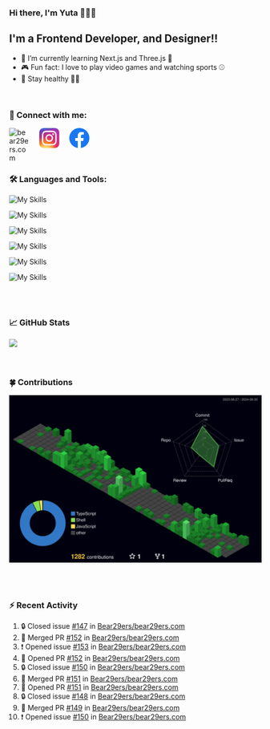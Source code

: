 ### Hi there, I'm Yuta 🤟🏻🐻

## I'm a Frontend Developer, and Designer!!

- 🌱 I’m currently learning Next.js and Three.js 🤣
- 🎮 Fun fact: I love to play video games and watching sports ⚾️
- 🏃 Stay healthy 🏋🏻

<br />

### :wave: Connect with me:

[<img align="left" alt="bear29ers.com" width="40px" src="https://user-images.githubusercontent.com/39920490/156489586-f125813b-e344-46d6-9306-f5786684b976.jpg" style="margin-right: 20px;" />](https://bear29ers.com)
[<img align="left" alt="Yuta Okuma | Instagram" width="40px" src="https://github.com/github/explore/blob/main/topics/instagram/instagram.png?raw=true" style="margin-right: 20px;" />](https://www.instagram.com/bear29ers/)
[<img align="left" alt="Yuta Okuma | Facebook" width="40px" src="https://github.com/github/explore/blob/main/topics/facebook/facebook.png?raw=true" style="margin-right: 20px;" />](https://www.facebook.com/bear29ers/)

<!-- [<img align="left" alt="Yuta Okuma | Wantedly" width="40px" src="https://user-images.githubusercontent.com/39920490/156489528-fdc520d6-10f1-43b6-8bf8-fadf8dcf1a90.jpg" style="margin-right: 20px;" />](https://www.wantedly.com/id/yuta_okuma_b) -->

<br />
<br />
<br />
<br />

### :hammer_and_wrench: Languages and Tools:

![My Skills](https://skillicons.dev/icons?i=html,css,sass,bootstrap,tailwind,js,ts,jquery,threejs,react)

![My Skills](https://skillicons.dev/icons?i=styledcomponents,emotion,materialui,nextjs,vercel,vue,nuxt,pinia,nodejs,express)

![My Skills](https://skillicons.dev/icons?i=webpack,vite,jest,vitest,babel,regex,npm,pnpm,php,laravel)

![My Skills](https://skillicons.dev/icons?i=mysql,sqlite,docker,git,github,githubactions,aws,firebase,vim,neovim)

![My Skills](https://skillicons.dev/icons?i=linux,bash,lua,markdown,svg,webstorm,vscode,atom,figma,xd)

![My Skills](https://skillicons.dev/icons?i=ps,ai,pr,ae,postman,sentry,codepen,stackoverflow,discord,apple)

<br />
<br />

### :chart_with_upwards_trend: GitHub Stats

<div style="display: flex;">
    <a href="https://github.com/Bear29ers">
        <img height="220px;" src="https://github-readme-stats-bear29ers.vercel.app/api?username=Bear29ers&show_icons=true&theme=bear">
    </a>
</div>

<br />
<br />

### :four_leaf_clover: Contributions

![](./profile-3d-contrib/profile-night-green.svg)

<br />
<br />

### :zap: Recent Activity

<!--START_SECTION:activity-->

1. 🔒 Closed issue [#147](https://github.com/Bear29ers/bear29ers.com/issues/147) in [Bear29ers/bear29ers.com](https://github.com/Bear29ers/bear29ers.com)
2. 🎉 Merged PR [#152](https://github.com/Bear29ers/bear29ers.com/pull/152) in [Bear29ers/bear29ers.com](https://github.com/Bear29ers/bear29ers.com)
3. ❗ Opened issue [#153](https://github.com/Bear29ers/bear29ers.com/issues/153) in [Bear29ers/bear29ers.com](https://github.com/Bear29ers/bear29ers.com)
4. 💪 Opened PR [#152](https://github.com/Bear29ers/bear29ers.com/pull/152) in [Bear29ers/bear29ers.com](https://github.com/Bear29ers/bear29ers.com)
5. 🔒 Closed issue [#150](https://github.com/Bear29ers/bear29ers.com/issues/150) in [Bear29ers/bear29ers.com](https://github.com/Bear29ers/bear29ers.com)
6. 🎉 Merged PR [#151](https://github.com/Bear29ers/bear29ers.com/pull/151) in [Bear29ers/bear29ers.com](https://github.com/Bear29ers/bear29ers.com)
7. 💪 Opened PR [#151](https://github.com/Bear29ers/bear29ers.com/pull/151) in [Bear29ers/bear29ers.com](https://github.com/Bear29ers/bear29ers.com)
8. 🔒 Closed issue [#148](https://github.com/Bear29ers/bear29ers.com/issues/148) in [Bear29ers/bear29ers.com](https://github.com/Bear29ers/bear29ers.com)
9. 🎉 Merged PR [#149](https://github.com/Bear29ers/bear29ers.com/pull/149) in [Bear29ers/bear29ers.com](https://github.com/Bear29ers/bear29ers.com)
10. ❗ Opened issue [#150](https://github.com/Bear29ers/bear29ers.com/issues/150) in [Bear29ers/bear29ers.com](https://github.com/Bear29ers/bear29ers.com)

<!--END_SECTION:activity-->
